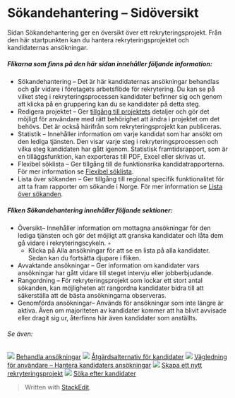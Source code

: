 # Sökandehantering – Sidöversikt

Sidan  Sökandehantering  ger en översikt över ett rekryteringsprojekt. Från den här startpunkten kan du hantera rekryteringsprojektet och kandidaternas ansökningar.

##### Flikarna som finns på den här sidan innehåller följande information:

-   Sökandehantering  – Det är här kandidaternas ansökningar behandlas och går vidare i företagets arbetsflöde för rekrytering. Du kan se på vilket steg i rekryteringsprocessen kandidater befinner sig och genom att klicka på en gruppering kan du se kandidater på detta steg.
-   Redigera projektet  – Ger  [tillgång till projektets](https://www.google.com/url?q=http://edit_a_vacancy.htm&source=gmail-html&ust=1636097826820000&usg=AFQjCNH87NxtdeAdMEpcn1jbt4LkSYJ-1Q)  detaljer och gör det möjligt för användare med rätt behörighet att ändra i projektet om det behövs. Det är också härifrån som rekryteringsprojekt kan publiceras.
-   Statistik  – Innehåller information om varje kandidat som har ansökt om den lediga tjänsten. Den visar varje steg i rekryteringsprocessen och vilka steg kandidaten har gått igenom. Statistisk framtidsrapport, som är en tilläggsfunktion, kan exporteras till PDF, Excel eller skrivas ut.
-   Flexibel söklista  – Ger tillgång till de funktionsrika kandidatrapporterna. För mer information se  [Flexibel söklista](https://www.google.com/url?q=http://candidate_report.htm&source=gmail-html&ust=1636097826821000&usg=AFQjCNGUL_TIz2rr2vJ86sbSeLDilrgMuA).
-   Lista över sökanden  – Ger tillgång till regional specifik funktionalitet för att ta fram rapporter om sökande i Norge. För mer information se  [Lista över sökanden](https://www.google.com/url?q=http://applicant_list_report.htm&source=gmail-html&ust=1636097826821000&usg=AFQjCNGVdpOG_E-oE21KZMT6BtBLyrxjkQ).

##### Fliken  Sökandehantering  innehåller följande sektioner:

-   Översikt– Innehåller information om mottagna ansökningar för den lediga tjänsten och gör det möjligt att granska kandidater och låta dem gå vidare i rekryteringscykeln. ◦
    -   Klicka på  Alla ansökningar  för att se en lista på alla kandidater. Sedan kan du fortsätta djupare i fliken.
-   Avvaktande ansökningar  – Ger information om kandidater vars ansökningar har gått vidare till steget intervju eller jobberbjudande.
-   Rangordning  – För rekryteringsprojekt som lockar ett stort antal sökanden, kan möjligheten att rangordna kandidater bidra till att säkerställa att de bästa ansökningarna observeras.
-   Genomförda ansökningar– Används för ansökningar som inte längre är aktiva. Även om majoriteten av kandidater kommer att ha blivit avvisade eller dragit sig ur, återfinns här även kandidater som anställts.

###### Se även:

![](https://ci6.googleusercontent.com/proxy/-22dcnzbmvcvXC1qchy37X8HqOnNdtVQdmbUT6hxKRWKcyRxuLMETprSllOz-gcmI3U7kiFm9tHNq8oqYLIlqurrO4c=s0-d-e1-ft#http://../Resources/Images/icon-document-link.png)  [Behandla ansökningar](https://www.google.com/url?q=http://processing_applications.htm&source=gmail-html&ust=1636097826821000&usg=AFQjCNEkaXJnK7Y3hX7kDp7Q_PlF3iWDzw)
![](https://ci6.googleusercontent.com/proxy/-22dcnzbmvcvXC1qchy37X8HqOnNdtVQdmbUT6hxKRWKcyRxuLMETprSllOz-gcmI3U7kiFm9tHNq8oqYLIlqurrO4c=s0-d-e1-ft#http://../Resources/Images/icon-document-link.png)  [Åtgärdsalternativ för kandidater](https://www.google.com/url?q=http://applicant_progress_options.htm&source=gmail-html&ust=1636097826821000&usg=AFQjCNFDnA-_ziJut-m0h8AeoUyrhTaXCg)
![](https://ci6.googleusercontent.com/proxy/-22dcnzbmvcvXC1qchy37X8HqOnNdtVQdmbUT6hxKRWKcyRxuLMETprSllOz-gcmI3U7kiFm9tHNq8oqYLIlqurrO4c=s0-d-e1-ft#http://../Resources/Images/icon-document-link.png)  [Vägledning för användare – Hantera kandidaters ansökningar](https://www.google.com/url?q=http://guide_for_users_handling_candidate_applications.htm&source=gmail-html&ust=1636097826821000&usg=AFQjCNHrSDTCQM-PEtwo9UvLFYrnL3iatA)
![](https://ci6.googleusercontent.com/proxy/-22dcnzbmvcvXC1qchy37X8HqOnNdtVQdmbUT6hxKRWKcyRxuLMETprSllOz-gcmI3U7kiFm9tHNq8oqYLIlqurrO4c=s0-d-e1-ft#http://../Resources/Images/icon-document-link.png)  [Skapa ett nytt rekryteringsprojekt](https://www.google.com/url?q=http://creating_a_new_vacancy.htm&source=gmail-html&ust=1636097826821000&usg=AFQjCNGUh6FZ3lvzKlHcUfBxONsKQ5Xy4A)
![](https://ci6.googleusercontent.com/proxy/-22dcnzbmvcvXC1qchy37X8HqOnNdtVQdmbUT6hxKRWKcyRxuLMETprSllOz-gcmI3U7kiFm9tHNq8oqYLIlqurrO4c=s0-d-e1-ft#http://../Resources/Images/icon-document-link.png)  [Söka efter kandidater](https://www.google.com/url?q=http://searching_for_candidates.htm&source=gmail-html&ust=1636097826821000&usg=AFQjCNE-3w8uKTCfGOhZZNUgxVSSq5KyzA)


> Written with [StackEdit](https://stackedit.io/).
<!--stackedit_data:
eyJoaXN0b3J5IjpbNTg2ODk5NTkxXX0=
-->